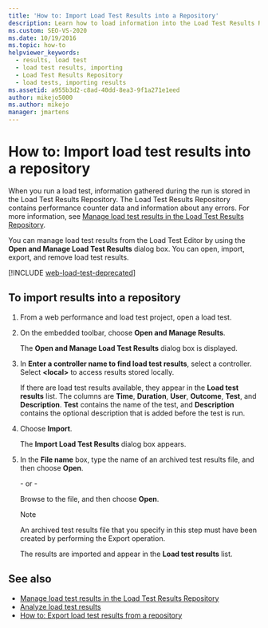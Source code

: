 ```yaml
---
title: 'How to: Import Load Test Results into a Repository'
description: Learn how to load information into the Load Test Results Repository by using the Open and Manage Load Test Results dialog box.
ms.custom: SEO-VS-2020
ms.date: 10/19/2016
ms.topic: how-to
helpviewer_keywords: 
  - results, load test
  - load test results, importing
  - Load Test Results Repository
  - load tests, importing results
ms.assetid: a955b3d2-c8ad-40dd-8ea3-9f1a271e1eed
author: mikejo5000
ms.author: mikejo
manager: jmartens
---
```

# How to: Import load test results into a repository

When you run a load test, information gathered during the run is stored in the Load Test Results Repository. The Load Test Results Repository contains performance counter data and information about any errors. For more information, see [Manage load test results in the Load Test Results Repository](../test/manage-load-test-results-in-the-load-test-results-repository.md).

You can manage load test results from the Load Test Editor by using the **Open and Manage Load Test Results** dialog box. You can open, import, export, and remove load test results.

[!INCLUDE [web-load-test-deprecated](includes/web-load-test-deprecated.md)]

## To import results into a repository

1. From a web performance and load test project, open a load test.

2. On the embedded toolbar, choose **Open and Manage Results**.

     The **Open and Manage Load Test Results** dialog box is displayed.

3. In **Enter a controller name to find load test results**, select a controller. Select **\<local>** to access results stored locally.

     If there are load test results available, they appear in the **Load test results** list. The columns are **Time**, **Duration**, **User**, **Outcome**, **Test**, and **Description**. **Test** contains the name of the test, and **Description** contains the optional description that is added before the test is run.

4. Choose **Import**.

     The **Import Load Test Results** dialog box appears.

5. In the **File name** box, type the name of an archived test results file, and then choose **Open**.

     \- or -

     Browse to the file, and then choose **Open**.

    > [!NOTE]
    > An archived test results file that you specify in this step must have been created by performing the Export operation.

     The results are imported and appear in the **Load test results** list.

## See also

- [Manage load test results in the Load Test Results Repository](../test/manage-load-test-results-in-the-load-test-results-repository.md)
- [Analyze load test results](../test/analyze-load-test-results-using-the-load-test-analyzer.md)
- [How to: Export load test results from a repository](../test/how-to-export-load-test-results-from-a-repository.md)

